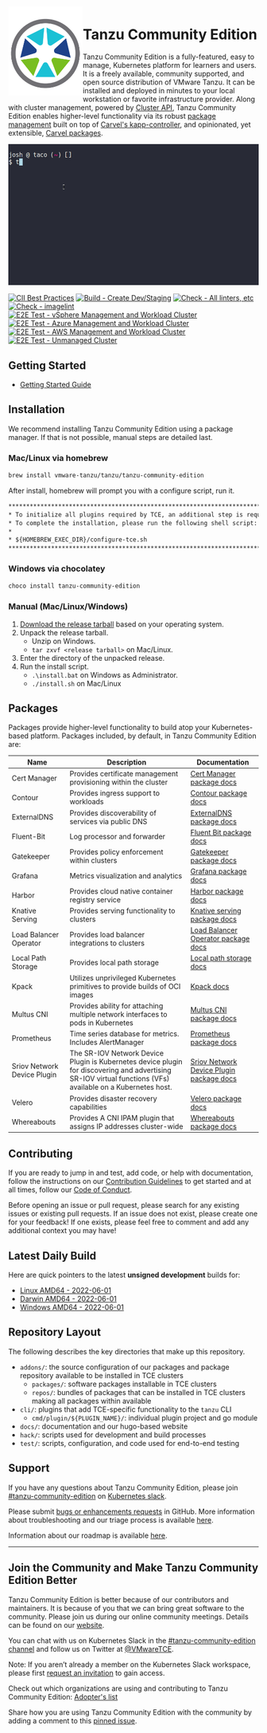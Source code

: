 <!-- markdownlint-disable MD033 -->
<img src="docs/images/logos/tce-logo-only.png" width="150" align="left">

# Tanzu Community Edition

Tanzu Community Edition is a fully-featured, easy to manage, Kubernetes platform
for learners and users. It is a freely available, community supported, and open
source distribution of VMware Tanzu. It can be installed and deployed in minutes to your
local workstation or favorite infrastructure provider. Along with cluster
management, powered by [Cluster API](https://github.com/kubernetes-sigs/cluster-api),
Tanzu Community Edition enables higher-level functionality via its robust
[package management](https://tanzucommunityedition.io/docs/edge/package-management)
built on top of [Carvel's kapp-controller](https://carvel.dev/kapp-controller/),
and opinionated, yet extensible, [Carvel packages](#packages).

![overview](docs/images/overview.gif)

[![CII Best Practices](https://bestpractices.coreinfrastructure.org/projects/4906/badge)](https://bestpractices.coreinfrastructure.org/projects/4906)
[![Build - Create Dev/Staging](https://github.com/vmware-tanzu/community-edition/actions/workflows/build-staging.yaml/badge.svg)](https://github.com/vmware-tanzu/community-edition/actions/workflows/build-staging.yaml)
[![Check - All linters, etc](https://github.com/vmware-tanzu/community-edition/actions/workflows/check-all.yaml/badge.svg)](https://github.com/vmware-tanzu/community-edition/actions/workflows/check-all.yaml)
[![Check - imagelint](https://github.com/vmware-tanzu/community-edition/actions/workflows/check-imagelint.yaml/badge.svg)](https://github.com/vmware-tanzu/community-edition/actions/workflows/check-imagelint.yaml)
[![E2E Test - vSphere Management and Workload Cluster](https://github.com/vmware-tanzu/community-edition/actions/workflows/e2e-vsphere-management-and-workload-cluster.yaml/badge.svg)](https://github.com/vmware-tanzu/community-edition/actions/workflows/e2e-vsphere-management-and-workload-cluster.yaml)
[![E2E Test - Azure Management and Workload Cluster](https://github.com/vmware-tanzu/community-edition/actions/workflows/e2e-azure-management-and-workload-cluster.yaml/badge.svg)](https://github.com/vmware-tanzu/community-edition/actions/workflows/e2e-azure-management-and-workload-cluster.yaml)
[![E2E Test - AWS Management and Workload Cluster](https://github.com/vmware-tanzu/community-edition/actions/workflows/e2e-aws-management-and-workload-cluster.yaml/badge.svg)](https://github.com/vmware-tanzu/community-edition/actions/workflows/e2e-aws-management-and-workload-cluster.yaml)
[![E2E Test - Unmanaged Cluster](https://github.com/vmware-tanzu/community-edition/actions/workflows/e2e-unmanaged-cluster.yaml/badge.svg)](https://github.com/vmware-tanzu/community-edition/actions/workflows/e2e-unmanaged-cluster.yaml)

## Getting Started

* [Getting Started Guide](https://tanzucommunityedition.io/docs/edge/getting-started)

## Installation

We recommend installing Tanzu Community Edition using a package manager. If that
is not possible, manual steps are detailed last.

### Mac/Linux via homebrew

```sh
brew install vmware-tanzu/tanzu/tanzu-community-edition
```

After install, homebrew will prompt you with a configure script, run it.

```txt
******************************************************************************
* To initialize all plugins required by TCE, an additional step is required.
* To complete the installation, please run the following shell script:
*
* ${HOMEBREW_EXEC_DIR}/configure-tce.sh
******************************************************************************
```

### Windows via chocolatey

```sh
choco install tanzu-community-edition
```

### Manual (Mac/Linux/Windows)

1. [Download the release tarball](https://github.com/vmware-tanzu/community-edition/releases) based on your operating system.
1. Unpack the release tarball.
    * Unzip on Windows.
    * `tar zxvf <release tarball>` on Mac/Linux.
1. Enter the directory of the unpacked release.
1. Run the install script.
    * `.\install.bat` on Windows as Administrator.
    * `./install.sh` on Mac/Linux

## Packages

Packages provide higher-level functionality to build atop your Kubernetes-based
platform. Packages included, by default, in Tanzu Community Edition are:

| Name | Description | Documentation |
|------|-------------|---------------|
| Cert Manager | Provides certificate management provisioning within the cluster | [Cert Manager package docs](./addons/packages/cert-manager) |
| Contour | Provides ingress support to workloads | [Contour package docs](./addons/packages/contour) |
| ExternalDNS | Provides discoverability of services via public DNS | [ExternalDNS package docs](./addons/packages/external-dns) |
| Fluent-Bit | Log processor and forwarder | [Fluent Bit package docs](./addons/packages/fluent-bit) |
| Gatekeeper | Provides policy enforcement within clusters | [Gatekeeper package docs](./addons/packages/gatekeeper) |
| Grafana | Metrics visualization and analytics | [Grafana package docs](./addons/packages/grafana) |
| Harbor | Provides cloud native container registry service | [Harbor package docs](./addons/packages/harbor) |
| Knative Serving | Provides serving functionality to clusters | [Knative serving package docs](./addons/packages/knative-serving) |
| Load Balancer Operator | Provides load balancer integrations to clusters | [Load Balancer Operator package docs](./addons/packages/ako-operator) |
| Local Path Storage| Provides local path storage | [Local path storage docs](./addons/packages/local-path-storage) |
| Kpack | Utilizes unprivileged Kubernetes primitives to provide builds of OCI images | [Kpack docs](./addons/packages/kpack) |
| Multus CNI | Provides ability for attaching multiple network interfaces to pods in Kubernetes | [Multus CNI package docs](./addons/packages/multus-cni) |
| Prometheus | Time series database for metrics. Includes AlertManager | [Prometheus package docs](./addons/packages/prometheus) |
| Sriov Network Device Plugin | The SR-IOV Network Device Plugin is Kubernetes device plugin for discovering and advertising SR-IOV virtual functions (VFs) available on a Kubernetes host. | [Sriov Network Device Plugin package docs](./addons/packages/sriov-network-device-plugin) |
| Velero | Provides disaster recovery capabilities | [Velero package docs](./addons/packages/velero) |
| Whereabouts | Provides A CNI IPAM plugin that assigns IP addresses cluster-wide | [Whereabouts package docs](./addons/packages/whereabouts) |

## Contributing

If you are ready to jump in and test, add code, or help with documentation,
follow the instructions on our [Contribution Guidelines](https://tanzucommunityedition.io/docs/edge/contribute/contributing/) to
get started and at all times, follow our [Code of
Conduct](./CODE_OF_CONDUCT.md).

Before opening an issue or pull request, please search for any existing issues
or existing pull requests. If an issue does not exist, please create one for
your feedback! If one exists, please feel free to comment and add any
additional context you may have!

## Latest Daily Build

Here are quick pointers to the latest **unsigned development** builds for:

* [Linux AMD64 - 2022-06-01](https://storage.googleapis.com/tce-cli-plugins-staging/build-daily/2022-06-01/tce-linux-amd64-v0.13.0-dev.1.tar.gz)
* [Darwin AMD64 - 2022-06-01](https://storage.googleapis.com/tce-cli-plugins-staging/build-daily/2022-06-01/tce-darwin-amd64-v0.13.0-dev.1.tar.gz)
* [Windows AMD64 - 2022-06-01](https://storage.googleapis.com/tce-cli-plugins-staging/build-daily/2022-06-01/tce-windows-amd64-v0.13.0-dev.1.zip)

## Repository Layout

The following describes the key directories that make up this repository.

* `addons/`: the source configuration of our packages and package repository
  available to be installed in TCE clusters
  * `packages/`: software packages installable in TCE clusters
  * `repos/`: bundles of packages that can be installed in TCE clusters
    making all packages within available
* `cli/`: plugins that add TCE-specific functionality to the `tanzu` CLI
  * `cmd/plugin/${PLUGIN_NAME}/`: individual plugin project and go module
* `docs/`: documentation and our hugo-based website
* `hack/`: scripts used for development and build processes
* `test/`: scripts, configuration, and code used for end-to-end testing

## Support

If you have any questions about Tanzu Community Edition, please join [#tanzu-community-edition](https://kubernetes.slack.com/messages/tanzu-community-edition) on [Kubernetes slack](http://slack.k8s.io/).

Please submit [bugs or enhancements requests](https://github.com/vmware-tanzu/community-edition/issues/new/choose) in GitHub.
More information about troubleshooting and our triage process is available [here](https://tanzucommunityedition.io/docs/edge/trouble-faq/).

Information about our roadmap is available [here](https://github.com/vmware-tanzu/community-edition/blob/main/ROADMAP.md).

---

## Join the Community and Make Tanzu Community Edition Better

Tanzu Community Edition is better because of our contributors and maintainers. It is because of you that we can bring great software to the community. Please join us during our online community meetings. Details can be found on our [website](https://tanzucommunityedition.io/community/).

You can chat with us on Kubernetes Slack in the [#tanzu-community-edition channel](https://kubernetes.slack.com/archives/C02GY94A8KT) and follow us on Twitter at [@VMwareTCE](https://twitter.com/VMwareTCE).

Note: If you aren’t already a member on the Kubernetes Slack workspace, please first [request an invitation](https://slack.k8s.io/) to gain access.

Check out which organizations are using and contributing to Tanzu Community Edition: [Adopter's list](https://github.com/vmware-tanzu/community-edition/blob/main/ADOPTERS.md)

Share how you are using Tanzu Community Edition with the community by adding a comment to this [pinned issue](https://github.com/vmware-tanzu/community-edition/issues/3295).
